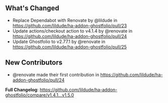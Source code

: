 ## What's Changed
* Replace Dependabot with Renovate by @lildude in https://github.com/lildude/ha-addon-ghostfolio/pull/23
* Update actions/checkout action to v4.1.4 by @renovate in https://github.com/lildude/ha-addon-ghostfolio/pull/24
* Update Ghostfolio to v2.77.1 by @renovate in https://github.com/lildude/ha-addon-ghostfolio/pull/25

## New Contributors
* @renovate made their first contribution in https://github.com/lildude/ha-addon-ghostfolio/pull/24

**Full Changelog**: https://github.com/lildude/ha-addon-ghostfolio/compare/v1.4.1...v1.5.0
